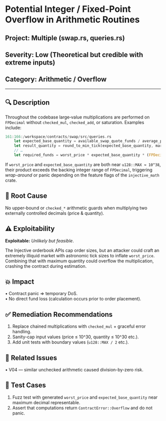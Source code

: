 # Potential Integer / Fixed-Point Overflow in Arithmetic Routines

## Project: Multiple (swap.rs, queries.rs)

## Severity: Low (Theoretical but credible with extreme inputs)

## Category: Arithmetic / Overflow

---

## 🔍 Description
Throughout the codebase large‐value multiplications are performed on `FPDecimal` without `checked_mul`, `checked_add`, or saturation. Examples include:

```rust
161:166:/workspace/contracts/swap/src/queries.rs
    let expected_base_quantity = available_swap_quote_funds / average_price;
    let result_quantity = round_to_min_tick(expected_base_quantity, market.min_quantity_tick_size);
    // …
    let required_funds = worst_price * expected_base_quantity * (FPDecimal::ONE + fee_percent);
```

If `worst_price` and `expected_base_quantity` are both near `u128::MAX ≈ 10^38`, their product exceeds the backing integer range of `FPDecimal`, triggering *wrap-around* or panic depending on the feature flags of the `injective_math` crate.

## 🧠 Root Cause
No upper-bound or `checked_*` arithmetic guards when multiplying two externally controlled decimals (price & quantity).

## ⚠️ Exploitability
**Exploitable:** *Unlikely but feasible*.

The Injective orderbook APIs cap order sizes, but an attacker could craft an extremely illiquid market with astronomic tick sizes to inflate `worst_price`. Combining that with maximum quantity could overflow the multiplication, crashing the contract during estimation.

## 💥 Impact
• Contract panic ⇒ temporary DoS.  
• No direct fund loss (calculation occurs prior to order placement).

## ✅ Remediation Recommendations
1. Replace chained multiplications with `checked_mul` + graceful error handling.
2. Sanity-cap input values (price ≤ 10^30, quantity ≤ 10^30 etc.).
3. Add unit tests with boundary values (`u128::MAX / 2` etc.).

## 🔁 Related Issues
• V04 — similar unchecked arithmetic caused division-by-zero risk.

## 🧪 Test Cases
1. Fuzz test with generated `worst_price` and `expected_base_quantity` near maximum decimal representable.
2. Assert that computations return `ContractError::Overflow` and do not panic.
